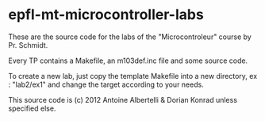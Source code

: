 epfl-mt-microcontroller-labs
============================

These are the source code for the labs of the "Microcontroleur" course by Pr. Schmidt.

Every TP contains a Makefile, an m103def.inc file and some source code.

To create a new lab, just copy the template Makefile into a new directory, 
ex : "lab2/ex1" and change the target according to your needs. 

This source code is (c) 2012 Antoine Albertelli & Dorian Konrad unless specified else.
